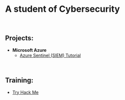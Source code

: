 <h1>A student of Cybersecurity</h1>

<br>
<h2>Projects:</h2>

- <b>Microsoft Azure</b>
  - [Azure Sentinel (SIEM) Tutorial ](https://github.com/InfiniteBricks/Azure_Sentinel_SIEM_Tutorial)

<br>
<h2>Training:</h2>

- [Try Hack Me](https://tryhackme.com/p/mikeb.)

